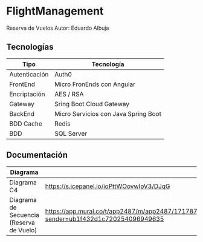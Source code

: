 
# FlightManagement
Reserva de Vuelos
Autor: Eduardo Albuja
## Tecnologías
|Tipo | Tecnología |
|--|--|
| Autenticación | Auth0 |
| FrontEnd | Micro FronEnds con Angular |
| Encriptación| AES / RSA |
| Gateway| Sring Boot Cloud Gateway |
| BackEnd | Micro Servicios con Java Spring Boot|
| BDD Cache | Redis|
| BDD| SQL Server|
## Documentación
|Diagrama | Url|
|--|--|
| Diagrama C4| https://s.icepanel.io/ioPttWOovwIpV3/DJqG |
| Diagrama de Secuencia (Reserva de Vuelo)| https://app.mural.co/t/app2487/m/app2487/1717877346076/c45ad9ed661d996090e990bd6df4d0ecd18a15fa?sender=ub1f432d1c720254096949635 |
